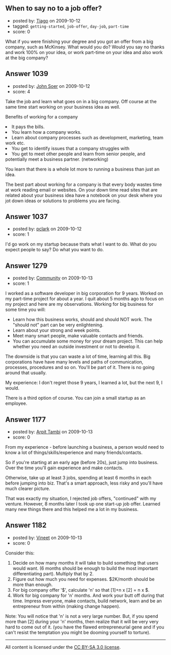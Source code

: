 ## When to say no to a job offer?

- posted by: [Tiago](https://stackexchange.com/users/-1/359-tiago) on 2009-10-12
- tagged: `getting-started`, `job-offer`, `day-job`, `part-time`
- score: 0

What if you were finishing your degree and you got an offer from a big company, such as McKinsey. What would you do? Would you say no thanks and work 100% on your idea, or work part-time on your idea and also work at the big company?


## Answer 1039

- posted by: [John Soer](https://stackexchange.com/users/-1/96-john-soer) on 2009-10-12
- score: 4

Take the job and learn what goes on in a big company. Off course at the same time start working on your business idea as well.

Benefits of working for a company
<li> It pays the bills.
<li> You learn how a company works.
<li> Learn about company processes such as development, marketing, team work etc.
<li> You get to identify issues that a company struggles with
<li> You get to meet other people and learn from senior people, and potentially meet a business partner. (networking)

You learn that there is a whole lot more to running a business than just an idea.

The best part about working for a company is that every body wastes time at work reading email or websites. On your down time read sites that are related about your business idea have a notebook on your desk where you jot down ideas or solutions to problems you are facing. 



## Answer 1037

- posted by: [pclark](https://stackexchange.com/users/-1/303-pclark) on 2009-10-12
- score: 1

I'd go work on my startup because thats what I want to do. What do you expect people to say? Do what you want to do. 


## Answer 1279

- posted by: [Community](https://stackexchange.com/users/-1/-1-community) on 2009-10-13
- score: 1

I worked as a software developer in big corporation for 9 years. Worked on my part-time project for about a year. I quit about 5 months ago to focus on my project and here are my observations. Working for big business for some time you will:

 - Learn how this business works, should and should NOT work. The "should not" part can be very enlightening.
 - Learn about your strong and week points.
 - Meet many smart people, make valuable contacts and friends.
 - You can accumulate some money for your dream project. This can help whether you need an outside investment or not to develop it.

The downside is that you can waste a lot of time, learning all this. Big corporations have have many levels and paths of communication, processes, procedures and so on. You'll be part of it. There is no going around that usually.

My experience: I don't regret those 9 years, I learned a lot, but the next 9, I would.

There is a third option of course. You can join a small startup as an employee.


## Answer 1177

- posted by: [Arpit Tambi](https://stackexchange.com/users/-1/309-arpit-tambi) on 2009-10-13
- score: 0

From my experience - before launching a business, a person would need to know a lot of things/skills/experience and many friends/contacts.

So if you're starting at an early age (before 20s), just jump into business. Over the time you'll gain experience and make contacts.

Otherwise, take up at least 3 jobs, spending at least 6 months in each before jumping into biz. That's a smart approach, less risky and you'll have much clearer picture.

That was exactly my situation, I rejected job offers, "continued" with my venture. However, 8 months later I took up one start-up job offer. Learned many new things there and this helped me a lot in my business.


## Answer 1182

- posted by: [Vineet](https://stackexchange.com/users/-1/24-vineet) on 2009-10-13
- score: 0


Consider this:

 1. Decide on how many months it will take to build something that users would want. (6 months should be enough to build the most important differentiating part). Multiply that by 2.
 2. Figure out how much you need for expenses. $2K/month should be more than enough.
 3. For big company offer '$', calculate 'n' so that [1]+n x [2] = n x $.
 4. Work for big company for 'n' months. And work your butt off during that time. Impress everyone, make contacts, build network, learn and be an entrepreneur from within (making change happen).

Note:
You will notice that 'n' is not a very large number. But, if you spend more than [2] during your 'n' months, then realize that it will be very very hard to come out of it. (you have the flawed entrepreneurial gene and if you can't resist the temptation you might be dooming yourself to torture).




---

All content is licensed under the [CC BY-SA 3.0 license](https://creativecommons.org/licenses/by-sa/3.0/).
